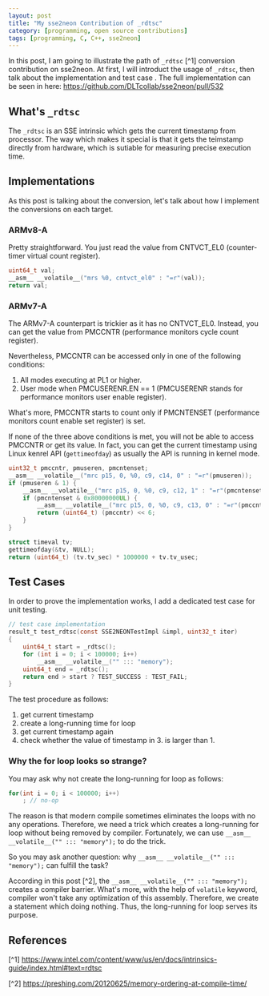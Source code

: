 ```yaml
---
layout: post
title: "My sse2neon Contribution of _rdtsc"
category: [programming, open source contributions]
tags: [programming, C, C++, sse2neon]
---
```


In this post, I am going to illustrate the path of `_rdtsc` [^1] conversion contribution
on sse2neon. At first, I will introduct the usage of `_rdtsc`, then talk about
the implementation and test case .
The full implementation can be seen in here: https://github.com/DLTcollab/sse2neon/pull/532

## What's `_rdtsc`

The `_rdtsc` is an SSE intrinsic which gets the current timestamp from processor.
The way which makes it special is that it gets the teimstamp directly from
hardware, which is sutiable for measuring precise execution time.

## Implementations

As this post is talking about the conversion, let's talk about how I implement
the conversions on each target.

### ARMv8-A

Pretty straightforward. You just read the value from CNTVCT_EL0 (counter-timer virtual count register).

```c
uint64_t val;
__asm__ __volatile__("mrs %0, cntvct_el0" : "=r"(val));
return val;
```

### ARMv7-A

The ARMv7-A counterpart is trickier as it has no CNTVCT_EL0. Instead, you can get
the value from PMCCNTR (performance monitors cycle count register).

Nevertheless, PMCCNTR can be accessed only in one of the following conditions:
1. All modes executing at PL1 or higher.
2. User mode when PMCUSERENR.EN == 1 (PMCUSERENR stands for performance monitors user enable register).

What's more, PMCCNTR starts to count only if PMCNTENSET (performance monitors count enable set register)
is set.

If none of the three above conditions is met, you will not be able to access PMCCNTR
or get its value. In fact, you can get the current timestamp using Linux kenrel API (`gettimeofday`)
as usually the API is running in kernel mode.

```c
uint32_t pmccntr, pmuseren, pmcntenset;
__asm__ __volatile__("mrc p15, 0, %0, c9, c14, 0" : "=r"(pmuseren));
if (pmuseren & 1) {  
    __asm__ __volatile__("mrc p15, 0, %0, c9, c12, 1" : "=r"(pmcntenset));
    if (pmcntenset & 0x80000000UL) { 
        __asm__ __volatile__("mrc p15, 0, %0, c9, c13, 0" : "=r"(pmccntr));
        return (uint64_t) (pmccntr) << 6;
    }
}

struct timeval tv;
gettimeofday(&tv, NULL);
return (uint64_t) (tv.tv_sec) * 1000000 + tv.tv_usec;
```

## Test Cases

In order to prove the implementation works, I add a dedicated test case for unit testing.

```c
// test case implementation
result_t test_rdtsc(const SSE2NEONTestImpl &impl, uint32_t iter)
{
    uint64_t start = _rdtsc();
    for (int i = 0; i < 100000; i++)
        __asm__ __volatile__("" ::: "memory");
    uint64_t end = _rdtsc();
    return end > start ? TEST_SUCCESS : TEST_FAIL;
}
```

The test procedure as follows: 
1. get current timestamp
2. create a long-running time for loop
3. get current timestamp again
4. check whether the value of timestamp in 3. is larger than 1.

### Why the for loop looks so strange?
You may ask why not create the long-running for loop as follows:

```c
for(int i = 0; i < 100000; i++)
    ; // no-op
```

The reason is that modern compile sometimes eliminates the loops
with no any operations. Therefore, we need a trick which creates
a long-running for loop without being removed by compiler.
Fortunately, we can use `__asm__ __volatile__("" ::: "memory");` to do
the trick.

So you may ask another question: why `__asm__ __volatile__("" ::: "memory");`
can fulfill the task?

According in this post [^2], the `__asm__ __volatile__("" ::: "memory");`
creates a compiler barrier. What's more, with the help of `volatile`
keyword, compiler won't take any optimization of this assembly.
Therefore, we create a statement which doing nothing. Thus, the long-running
for loop serves its purpose. 

## References

[^1] https://www.intel.com/content/www/us/en/docs/intrinsics-guide/index.html#text=rdtsc

[^2] https://preshing.com/20120625/memory-ordering-at-compile-time/
